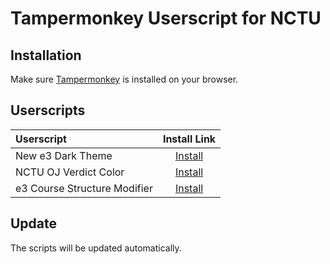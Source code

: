 # Tampermonkey Userscript for NCTU

## Installation

Make sure [Tampermonkey](https://www.tampermonkey.net/) is installed on your browser.

## Userscripts

| Userscript | Install Link |
| :--- | :---: |
| New e3 Dark Theme | [Install](https://github.com/CSY54/nctu-tampermonkey-userscript/raw/master/e3-dark-theme.user.js) |
| NCTU OJ Verdict Color | [Install](https://github.com/CSY54/nctu-tampermonkey-userscript/raw/master/nctu-oj-verdict-color.user.js) |
| e3 Course Structure Modifier | [Install](https://github.com/CSY54/nctu-tampermonkey-userscript/raw/master/e3-course-structure-modifier.user.js) |

## Update

The scripts will be updated automatically.

